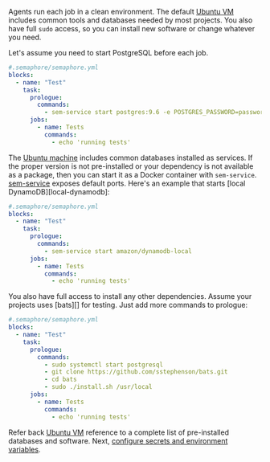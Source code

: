 Agents run each job in a clean environment. The default [Ubuntu
VM][machine] includes common tools and databases needed by most
projects. You also have full `sudo` access, so you can install new
software or change whatever you need.

Let's assume you need to start PostgreSQL before each job.

```yml
#.semaphore/semaphore.yml
blocks:
  - name: "Test"
    task:
      prologue:
        commands:
          - sem-service start postgres:9.6 -e POSTGRES_PASSWORD=password
      jobs:
        - name: Tests
          commands:
            - echo 'running tests'
```

The [Ubuntu machine][machine] includes common databases installed as
services. If the proper version is not pre-installed or your
dependency is not available as a package, then you can start it as a
Docker container with `sem-service`. [sem-service][sem-service]
exposes default ports. Here's an example that starts [local
DynamoDB][local-dynamodb]:

```yml
#.semaphore/semaphore.yml
blocks:
  - name: "Test"
    task:
      prologue:
        commands:
          - sem-service start amazon/dynamodb-local
      jobs:
        - name: Tests
          commands:
            - echo 'running tests'
```

You also have full access to install any other dependencies. Assume
your projects uses [bats][] for testing. Just add more commands to
prologue:

```yml
#.semaphore/semaphore.yml
blocks:
  - name: "Test"
    task:
      prologue:
        commands:
          - sudo systemctl start postgresql
          - git clone https://github.com/sstephenson/bats.git
          - cd bats
          - sudo ./install.sh /usr/local
      jobs:
        - name: Tests
          commands:
            - echo 'running tests'
```

Refer back [Ubuntu VM][machine] reference to a complete list of
pre-installed databases and software. Next, [configure secrets and
environment variables][next].

[machine]: https://docs.semaphoreci.com/article/32-ubuntu-1804-image
[next]: https://docs.semaphoreci.com/article/66-environment-variables-and-secrets
[sem-service]: https://docs.semaphoreci.com/article/54-toolbox-reference#sem-service
